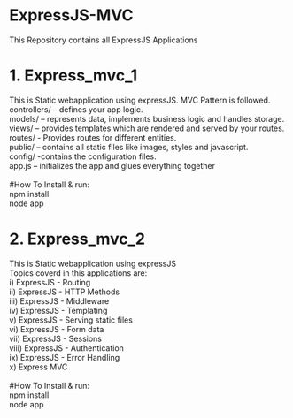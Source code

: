 # ExpressJS-MVC
This Repository contains all ExpressJS Applications<br>

# 1. Express_mvc_1
This is Static webapplication using expressJS. MVC Pattern is followed.</br>
controllers/ – defines your app  logic.</br>
models/ – represents data, implements business logic and handles storage.</br>
views/ – provides templates which are rendered and served by your routes.</br>
routes/ - Provides routes for different entities.</br>
public/ – contains all static files like images, styles and javascript.</br>
config/ -contains the configuration files.</br>
app.js – initializes the app and glues everything together</br>
</br>#How To Install  & run:</br>npm install</br>node app  

# 2. Express_mvc_2
This is Static webapplication using expressJS</br>
Topics coverd in this applications are:</br>
i) ExpressJS - Routing<br/>
ii) ExpressJS - HTTP Methods<br/>
iii) ExpressJS - Middleware<br/>
iv) ExpressJS - Templating<br/>
v) ExpressJS - Serving static files<br/>
vi) ExpressJS - Form data</br>
vii) ExpressJS - Sessions</br>
viii) ExpressJS - Authentication</br>
ix) ExpressJS - Error Handling</br>
x) Express MVC</br>
</br>#How To Install  & run:</br>npm install</br>node app  
